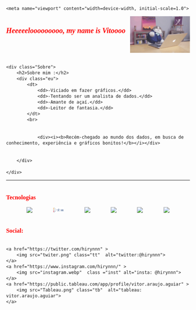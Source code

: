 <!DOCTYPE html>
<html lang="en">
<head>
 
    <meta name="viewport" content="width=device-width, initial-scale=1.0">
   <style>
    h1{
font-size: 20px;}
.Gato{
    max-width: 700;
    max-height: 100px;
    
    border-color: darkmagenta;
}
body{max-width: auto;
    max-height: auto;
    font-family:'Press Start 2P', cursive;
}
.Pessoa{display: flex;
    flex-direction: row;
justify-content: space-between;
color: red;
}

.Sobre{
    display: flex;
    background-color: rgb(167, 109, 221);
    flex-direction: column;
}

h2{
    color: red;
}
.Tecnologia{
    display: flex;
    flex-direction: column;
    

}
.Tecnologias{
    display: flex;
    flex-direction: row;
    justify-content: space-evenly;
    color: red;
    
}

.python{
    max-width: 30px;
    max-height: 30px;
}
.tableau{
    max-width: 30px;
    max-height: 30px;

}
.sql{
    max-width: 30px;
    max-height: 30px;

}
.html{
    max-width: 30px;
    max-height: 30px;

}
.css{max-width: 30px;
    max-height: 30px;


}
.git{max-width: 30px;
    max-height: 30px;

    
}

.Rede{
    justify-content: space-evenly;
    display: flex;
}

.tt{max-width: 30px;
    max-height: 30px;

}
.inst{ max-width: 30px;
    max-height: 30px;

}
.tb{max-width: 30px;
    max-height: 30px;

}

h3{color: red;}
   </style>
</head>
<body>
    <div class="Pessoa">
<div class="Nome">
   <h1 ><i>Heeeeelooooooooo, my name is Vitoooo</i></h1>
</div>
<img class="Gato" src="gatolouco.gif" alt="Gatinho pc gamer omg fofo">
    </div>
  <br>

    <div class="Sobre">
        <h2>Sobre mim :</h2>
        <div class="eu">
            <dt>
                <dd>-Viciado em fazer gráficos.</dd>
                <dd>-Tentando ser um analista de dados.</dd>
                <dd>-Amante de açaí.</dd>
                <dd>-Leitor de fantasia.</dd>
            </dt>
            <br>
            
            
                <div><i><b>Recém-chegado ao mundo dos dados, em busca de conhecimento, experiência e gráficos bonitos!</b></i></div>
       

        </div>

    </div>

<hr>
    <div class="Tecnologia">
        <h3>Tecnologias </h3>
        <div class="Tecnologias">
            <img src="python.png" class="python">
            <img src="Tableau.png" class="tableau">
            <img src="sql.png" class="sql">
            <img src="html.png" class="html">
            <img src="css.png" class="css">
            <img src="git l.png" class="git">
        </div>
    </div>

<br>
<h3>Social:</h3>
<div class="Rede">
    
    <a href="https://twitter.com/hirynnn" >
        <img src="twiter.png" class="tt"  alt="twitter:@hirynnn">
    </a>
    <a href="https://www.instagram.com/hirynnn/" >
        <img src="instagram.webp"  class ="inst" alt="insta: @hirynnn">
    </a>
    <a href="https://public.tableau.com/app/profile/vitor.araujo.aguiar" >
        <img src="Tableau.png" class="tb"  alt="tableau: vitor.araujo.aguiar">
    </a>
    
</div>
</body>
</html>
